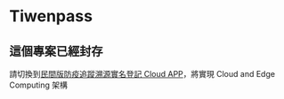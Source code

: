 # Tiwenpass

## 這個專案已經封存

請切換到[民間版防疫追蹤溯源實名登記 Cloud APP](https://github.com/mirror520/twpass)，將實現 Cloud and Edge Computing 架構
